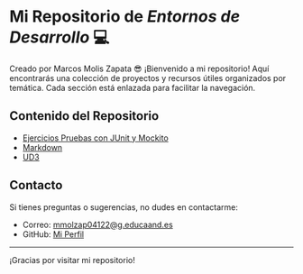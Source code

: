 # Mi Repositorio de *Entornos de Desarrollo* :computer:
Creado por Marcos Molis Zapata 😎
¡Bienvenido a mi repositorio! Aquí encontrarás una colección de proyectos y recursos útiles organizados por temática. Cada sección está enlazada para facilitar la navegación.<br>

## Contenido del Repositorio
- [Ejercicios Pruebas con JUnit y Mockito](https://github.com/Marcosmz12/EDES/tree/9813a93c700a8ab18d8a6bb3d3a7a5528fda09c4/Ejercicios%20Pruebas%20con%20JUnit%20y%20Mockito)
- [Markdown](https://github.com/Marcosmz12/EDES/tree/9813a93c700a8ab18d8a6bb3d3a7a5528fda09c4/Markdown)
- [UD3](https://github.com/Marcosmz12/EDES/tree/9813a93c700a8ab18d8a6bb3d3a7a5528fda09c4/UD3)

## Contacto

Si tienes preguntas o sugerencias, no dudes en contactarme:

- Correo: [mmolzap04122@g.educaand.es](mailto:mmolzap0412@g.educaand.es)
- GitHub: [Mi Perfil](https://github.com/Marcosmz12)

---

¡Gracias por visitar mi repositorio!
